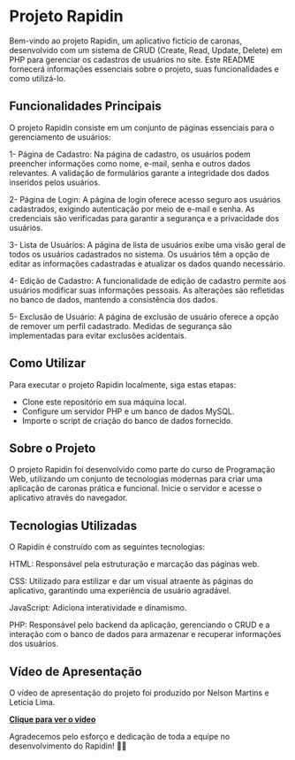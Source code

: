 # Projeto Rapidin

Bem-vindo ao projeto Rapidin, um aplicativo fictício de caronas, desenvolvido com um sistema de CRUD (Create, Read, Update, Delete) em PHP para gerenciar os cadastros de usuários no site. Este README fornecerá informações essenciais sobre o projeto, suas funcionalidades e como utilizá-lo.

## Funcionalidades Principais

O projeto Rapidin consiste em um conjunto de páginas essenciais para o gerenciamento de usuários:

1- Página de Cadastro:
Na página de cadastro, os usuários podem preencher informações como nome, e-mail, senha e outros dados relevantes.
A validação de formulários garante a integridade dos dados inseridos pelos usuários.

2- Página de Login:
A página de login oferece acesso seguro aos usuários cadastrados, exigindo autenticação por meio de e-mail e senha.
As credenciais são verificadas para garantir a segurança e a privacidade dos usuários.

3- Lista de Usuários:
A página de lista de usuários exibe uma visão geral de todos os usuários cadastrados no sistema.
Os usuários têm a opção de editar as informações cadastradas e atualizar os dados quando necessário.

4- Edição de Cadastro:
A funcionalidade de edição de cadastro permite aos usuários modificar suas informações pessoais.
As alterações são refletidas no banco de dados, mantendo a consistência dos dados.

5- Exclusão de Usuário:
A página de exclusão de usuário oferece a opção de remover um perfil cadastrado.
Medidas de segurança são implementadas para evitar exclusões acidentais.

## Como Utilizar
Para executar o projeto Rapidin localmente, siga estas etapas:

* Clone este repositório em sua máquina local.
* Configure um servidor PHP e um banco de dados MySQL.
* Importe o script de criação do banco de dados fornecido.

## Sobre o Projeto
O projeto Rapidin foi desenvolvido como parte do curso de Programação Web, utilizando um conjunto de tecnologias modernas para criar uma aplicação de caronas prática e funcional.
Inicie o servidor e acesse o aplicativo através do navegador.

## Tecnologias Utilizadas

O Rapidin é construído com as seguintes tecnologias:

HTML:
Responsável pela estruturação e marcação das páginas web.

CSS:
Utilizado para estilizar e dar um visual atraente às páginas do aplicativo, garantindo uma experiência de usuário agradável.

JavaScript:
Adiciona interatividade e dinamismo.

PHP:
Responsável pelo backend da aplicação, gerenciando o CRUD e a interação com o banco de dados para armazenar e recuperar informações dos usuários.

## Vídeo de Apresentação

O vídeo de apresentação do projeto foi produzido por Nelson Martins e Leticia Lima.

<strong><a href='https://youtu.be/zsBrGYZOjUM'>Clique para ver o video</a></strong>

Agradecemos pelo esforço e dedicação de toda a equipe no desenvolvimento do Rapidin! 🚗✨
